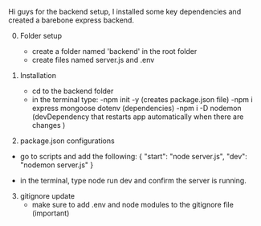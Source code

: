 Hi guys for the backend setup, I installed some key dependencies and created a barebone express backend.

0. Folder setup
     - create a folder named 'backend' in the root folder
     - create files named server.js and .env

1. Installation
     - cd to the backend folder
     - in the terminal type:
         -npm init -y (creates package.json file)
         -npm i express mongoose dotenv (dependencies)
         -npm i -D nodemon (devDependency that restarts app automatically when there are changes )


2. package.json configurations

  - go to scripts and add the following:
      {
            "start": "node server.js",
            "dev": "nodemon server.js"
      }
  
  - in the terminal, type node run dev and confirm the server is running.

3. gitignore update
    - make sure to add .env and node modules to the gitignore file (important)
